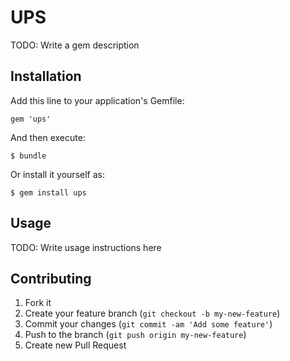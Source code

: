 # UPS

TODO: Write a gem description

## Installation

Add this line to your application's Gemfile:

    gem 'ups'

And then execute:

    $ bundle

Or install it yourself as:

    $ gem install ups

## Usage

TODO: Write usage instructions here

## Contributing

1. Fork it
2. Create your feature branch (`git checkout -b my-new-feature`)
3. Commit your changes (`git commit -am 'Add some feature'`)
4. Push to the branch (`git push origin my-new-feature`)
5. Create new Pull Request

